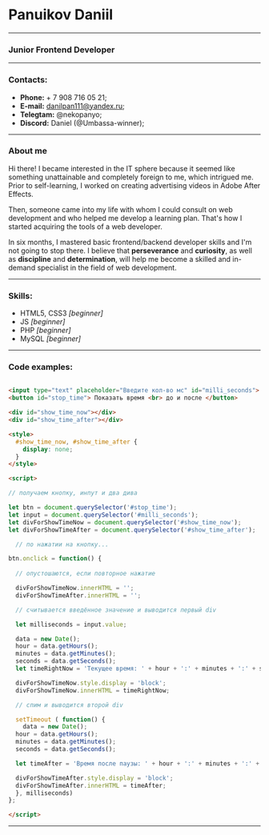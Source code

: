 # Panuikov Daniil

_____

### Junior Frontend Developer 

****

### Contacts: ###

+ **Phone:** + 7 908 716 05 21; <br>
+ **E-mail:** danilpan111@yandex.ru; <br>
+ **Telegtam:** @nekopanyo; <br>
+ **Discord:** Daniel (@Umbassa-winner); <br>

****

### About me ###

Hi there! I became interested in the IT sphere because it seemed like something unattainable and completely foreign to me, which intrigued me. Prior to self-learning, I worked on creating advertising videos in Adobe After Effects.

Then, someone came into my life with whom I could consult on web development and who helped me develop a learning plan. That's how I started acquiring the tools of a web developer.

In six months, I mastered basic frontend/backend developer skills and I'm not going to stop there. I believe that **perseverance** and **curiosity**, as well as **discipline** and **determination**, will help me become a skilled and in-demand specialist in the field of web development.

____



### Skills: ###

- HTML5, CSS3 *[beginner]* <br>
- JS *[beginner]* <br>
- PHP *[beginner]* <br>
- MySQL *[beginner]* <br>


___

### Code examples: ###

```html

<input type="text" placeholder="Введите кол-во мс" id="milli_seconds">
<button id="stop_time"> Показать время <br> до и после </button>

<div id="show_time_now"></div>
<div id="show_time_after"></div>

<style>
  #show_time_now, #show_time_after {
    display: none;
  }
</style>

<script> 

// получаем кнопку, инпут и два дива

let btn = document.querySelector('#stop_time');
let input = document.querySelector('#milli_seconds');
let divForShowTimeNow = document.querySelector('#show_time_now');
let divForShowTimeAfter = document.querySelector('#show_time_after');

  // по нажатии на кнопку...

btn.onclick = function() {
  
  // опустошаются, если повторное нажатие

  divForShowTimeNow.innerHTML = '';
  divForShowTimeAfter.innerHTML = '';

  // считывается введённое значение и выводится первый div

  let milliseconds = input.value;

  data = new Date();
  hour = data.getHours();
  minutes = data.getMinutes();
  seconds = data.getSeconds();
  let timeRightNow = 'Текущее время: ' + hour + ':' + minutes + ':' + seconds;

  divForShowTimeNow.style.display = 'block';
  divForShowTimeNow.innerHTML = timeRightNow;

  // спим и выводится второй div

  setTimeout ( function() {
    data = new Date();
  hour = data.getHours();
  minutes = data.getMinutes();
  seconds = data.getSeconds();

  let timeAfter = 'Время после паузы: ' + hour + ':' + minutes + ':' + seconds;

  divForShowTimeAfter.style.display = 'block';
  divForShowTimeAfter.innerHTML = timeAfter;
  }, milliseconds)
};

</script>

```

____